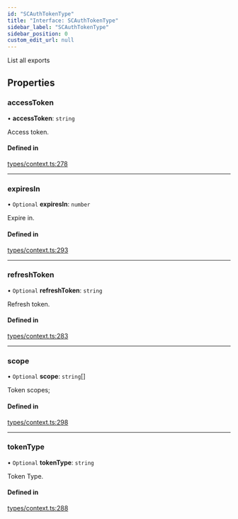 ```yaml
---
id: "SCAuthTokenType"
title: "Interface: SCAuthTokenType"
sidebar_label: "SCAuthTokenType"
sidebar_position: 0
custom_edit_url: null
---
```


List all exports

## Properties

### accessToken

• **accessToken**: `string`

Access token.

#### Defined in

[types/context.ts:278](https://github.com/selfcommunity/community-ui/blob/8bbb33c/packages/sc-core/src/types/context.ts#L278)

___

### expiresIn

• `Optional` **expiresIn**: `number`

Expire in.

#### Defined in

[types/context.ts:293](https://github.com/selfcommunity/community-ui/blob/8bbb33c/packages/sc-core/src/types/context.ts#L293)

___

### refreshToken

• `Optional` **refreshToken**: `string`

Refresh token.

#### Defined in

[types/context.ts:283](https://github.com/selfcommunity/community-ui/blob/8bbb33c/packages/sc-core/src/types/context.ts#L283)

___

### scope

• `Optional` **scope**: `string`[]

Token scopes;

#### Defined in

[types/context.ts:298](https://github.com/selfcommunity/community-ui/blob/8bbb33c/packages/sc-core/src/types/context.ts#L298)

___

### tokenType

• `Optional` **tokenType**: `string`

Token Type.

#### Defined in

[types/context.ts:288](https://github.com/selfcommunity/community-ui/blob/8bbb33c/packages/sc-core/src/types/context.ts#L288)
